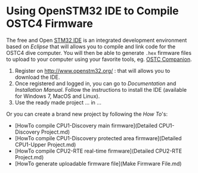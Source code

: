 # Using OpenSTM32 IDE to Compile OSTC4 Firmware #

The free and Open [STM32 IDE](http://www.openstm32.org/System%2BWorkbench%2Bfor%2BSTM32) is an integrated development environment based on _Eclipse_ that will allows you to compile and link code for the OSTC4 dive computer.
You will then be able to generate `.hex` firmware files to upload to your computer using your favorite tools, eg. [OSTC Companion](https://ostc-planner.net/companion). 

1. Register on http://www.openstm32.org/ : that will allows you to download the IDE.
2. Once registered and logged in, you can go to _Documentation_ and _Installation Manual_. Follow the instructions to install the IDE (available for Windows 7, MacOS and Linux).
3. Use the ready made project ... in ... 

Or you can create a brand new project by following the _How To_'s:

- [HowTo compile CPU1-Discovery main firmware](Detailed CPU1-Discovery Project.md)
- [HowTo compile CPU1-Discovery protected area firmware](Detailed CPU1-Upper Project.md)
- [HowTo compile CPU2-RTE real-time firmware](Detailed CPU2-RTE Project.md)
- [HowTo generate uploadable firmware file](Make Firmware File.md)
